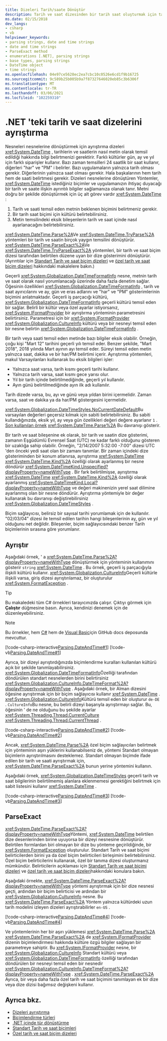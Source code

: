 ```yaml
---
title: Dizeleri Tarih/saate Dönüştür
description: Tarih ve saat dizesinden bir tarih saat oluşturmak için tarihleri ve saatleri temsil eden dizeleri ayrıştırma tekniklerini öğrenin.
ms.date: 02/15/2018
dev_langs:
- csharp
- vb
helpviewer_keywords:
- parsing strings, date and time strings
- date and time strings
- ParseExact method
- enumerations [.NET], parsing strings
- base types, parsing strings
- DateTime object
- time strings
ms.openlocfilehash: 04e97ce5628ec2ea7cbc10c0526e6cd1f9b16725
ms.sourcegitcommit: 9c589b25b005b9a7f87327646020eb85c3b6306f
ms.translationtype: MT
ms.contentlocale: tr-TR
ms.lasthandoff: 03/06/2021
ms.locfileid: "102259310"
---
```

# <a name="parse-date-and-time-strings-in-net"></a>.NET 'teki tarih ve saat dizelerini ayrıştırma

Nesneleri nesnelerine dönüştürmek için ayrıştırma dizeleri <xref:System.DateTime> , tarihlerin ve saatlerin nasıl metin olarak temsil edildiği hakkında bilgi belirtmenizi gerektirir. Farklı kültürler gün, ay ve yıl için farklı siparişler kullanır. Bazı zaman temsilleri 24 saatlik bir saat kullanır, diğerleri "har" ve "PM" i belirler. Bazı uygulamaların yalnızca tarih olması gerekir. Diğerlerinin yalnızca saat olması gerekir. Hala başkalarının hem tarih hem de saati belirtmesi gerekir. Dizeleri nesnelerine dönüştüren Yöntemler, <xref:System.DateTime> istediğiniz biçimler ve uygulamanızın ihtiyaç duyacağı bir tarih ve saate ilişkin ayrıntılı bilgiler sağlamanıza olanak tanır. Metni doğru bir şekilde dönüştürmek için üç alt görev vardır <xref:System.DateTime> :

1. Tarih ve saati temsil eden metnin beklenen biçimini belirtmeniz gerekir.
1. Bir tarih saat biçimi için kültürü belirtebilirsiniz.
1. Metin temsilindeki eksik bileşenlerin tarih ve saat içinde nasıl ayarlanacağını belirtebilirsiniz.

<xref:System.DateTime.Parse%2A>Ve <xref:System.DateTime.TryParse%2A> yöntemleri bir tarih ve saatin birçok yaygın temsilini dönüştürür. <xref:System.DateTime.ParseExact%2A>Ve <xref:System.DateTime.TryParseExact%2A> yöntemleri, bir tarih ve saat biçim dizesi tarafından belirtilen düzene uyan bir dize gösterimini dönüştürür. (Ayrıntılar için [Standart Tarih ve saat biçim dizeleri](standard-date-and-time-format-strings.md) ve [özel tarih ve saat biçim dizeleri](custom-date-and-time-format-strings.md) hakkındaki makalelere bakın.)

Geçerli <xref:System.Globalization.DateTimeFormatInfo> nesne, metnin tarih ve saat olarak nasıl yorumlanacağı üzerinde daha fazla denetim sağlar. Öğesinin özellikleri <xref:System.Globalization.DateTimeFormatInfo> , tarih ve saat ayırıcılarını ve ay, gün ve eras adlarını ve "har" ve "PM" gösterimlerinin biçimini anlatmaktadır. Geçerli iş parçacığı kültürü, <xref:System.Globalization.DateTimeFormatInfo> geçerli kültürü temsil eden bir sağlar. Belirli bir kültür veya özel ayarlar istiyorsanız, <xref:System.IFormatProvider> bir ayrıştırma yönteminin parametresini belirtirsiniz. Parametresi için bir <xref:System.IFormatProvider> <xref:System.Globalization.CultureInfo> kültürü veya bir nesneyi temsil eden bir nesne belirtin <xref:System.Globalization.DateTimeFormatInfo> .

Bir tarih veya saati temsil eden metinde bazı bilgiler eksik olabilir. Örneğin, çoğu kişi "Mart 12" tarihini geçerli yılı temsil eder. Benzer şekilde, "Mart 2018", 2018 yılında Mart ayının ayı temsil eder. Süreyi temsil eden metin yalnızca saat, dakika ve bir har/PM belirtimi içerir.  Ayrıştırma yöntemleri, makul Varsayılanları kullanarak bu eksik bilgileri işler:

- Yalnızca saat varsa, tarih kısmı geçerli tarihi kullanır.
- Yalnızca tarih varsa, saat kısmı gece yarısı olur.
- Yıl bir tarih içinde belirtilmediğinde, geçerli yıl kullanılır.
- Ayın günü belirtilmediğinde ayın ilk adı kullanılır.

Tarih dizede varsa, bu, ayı ve günü veya yıldan birini içermelidir. Zaman varsa, saat ve dakika ya da har/PM göstergesini içermelidir.

<xref:System.Globalization.DateTimeStyles.NoCurrentDateDefault>Bu varsayılan değerleri geçersiz kılmak için sabiti belirtebilirsiniz. Bu sabiti kullandığınızda, eksik yıl, ay veya gün özellikleri değeri değere ayarlanır `1` . [Son kullanılan örnek](#styles-example) <xref:System.DateTime.Parse%2A> Bu davranışı gösterir.

Bir tarih ve saat bileşenine ek olarak, bir tarih ve saatin dize gösterimi, zamanın Eşgüdümlü Evrensel Saat (UTC) ne kadar farklı olduğunu gösteren bir uzaklığa sahip olabilir. Örneğin, "2/14/2007 5:32:00 -7:00" dizesi UTC 'den önceki yedi saat olan bir zamanı tanımlar. Bir zaman içindeki dize gösteriminden bir konum atlanırsa, ayrıştırma <xref:System.DateTime> <xref:System.DateTime.Kind%2A> özelliği olarak ayarlanmış bir nesne döndürür <xref:System.DateTimeKind.Unspecified?displayProperty=nameWithType> . Bir fark belirtilmişse, ayrıştırma <xref:System.DateTime> <xref:System.DateTime.Kind%2A> özelliği olarak ayarlanmış <xref:System.DateTimeKind.Local?displayProperty=nameWithType> ve değeri makinenizin yerel saat dilimine ayarlanmış olan bir nesne döndürür. Ayrıştırma yöntemiyle bir değer kullanarak bu davranışı değiştirebilirsiniz <xref:System.Globalization.DateTimeStyles> .

Biçim sağlayıcısı, belirsiz bir sayısal tarihi yorumlamak için de kullanılır. "02/03/04" dizesi ile temsil edilen tarihin hangi bileşenlerinin ay, gün ve yıl olduğunu net değildir. Bileşenler, biçim sağlayıcısındaki benzer Tarih biçimlerinin sırasına göre yorumlanır.

## <a name="parse"></a>Ayrıştır

Aşağıdaki örnek, ' a <xref:System.DateTime.Parse%2A?displayProperty=nameWithType> dönüştürmek için yönteminin kullanımını gösterir `string` <xref:System.DateTime> . Bu örnek, geçerli iş parçacığıyla ilişkili kültürü kullanır. <xref:System.Globalization.CultureInfo>Geçerli kültürle ilişkili varsa, giriş dizesi ayrıştırılamaz, bir oluşturulur <xref:System.FormatException> .

> [!TIP]
> Bu makaledeki tüm C# örnekleri tarayıcınızda çalışır. Çıktıyı görmek için **Çalıştır** düğmesine basın. Ayrıca, kendinizi denemek için de düzenleyebilirsiniz.

> [!NOTE]
> Bu örnekler, hem [C#](https://github.com/dotnet/docs/tree/main/samples/snippets/csharp/how-to/conversions) hem de [Visual Basic](https://github.com/dotnet/docs/tree/main/samples/snippets/visualbasic/how-to/conversions)için GitHub docs deposunda mevcuttur.

[!code-csharp-interactive[Parsing.DateAndTime#1](../../../samples/snippets/csharp/how-to/conversions/StringToDateTime.cs#1)]
[!code-vb[Parsing.DateAndTime#1](../../../samples/snippets/visualbasic/how-to/conversions/Program.vb#1)]

Ayrıca, bir dizeyi ayrıştırdığınızda biçimlendirme kuralları kullanılan kültürü açık bir şekilde tanımlayabilirsiniz. <xref:System.Globalization.DateTimeFormatInfo>Özelliği tarafından döndürülen standart nesnelerden birini belirtirsiniz <xref:System.Globalization.CultureInfo.DateTimeFormat%2A?displayProperty=nameWithType> . Aşağıdaki örnek, bir Alman dizesini öğesine ayrıştırmak için bir biçim sağlayıcısı kullanır <xref:System.DateTime> . <xref:System.Globalization.CultureInfo>Kültürü temsil eden bir oluşturur `de-DE` . `CultureInfo`Bu nesne, bu belirli dizeyi başarıyla ayrıştırmayı sağlar. Bu, öğesinin ' de ne olduğunu bu şekilde ayarlar <xref:System.Threading.Thread.CurrentCulture> <xref:System.Threading.Thread.CurrentThread> .

[!code-csharp-interactive[Parsing.DateAndTime#2](../../../samples/snippets/csharp/how-to/conversions/StringToDateTime.cs#2)]
[!code-vb[Parsing.DateAndTime#2](../../../samples/snippets/visualbasic/how-to/conversions/Program.vb#2)]

Ancak, <xref:System.DateTime.Parse%2A> özel biçim sağlayıcıları belirtmek için yönteminin aşırı yüklerini kullanabilseniz de, yöntemi Standart olmayan biçimlerin ayrıştırılmasını desteklemez. Standart olmayan biçimde ifade edilen bir tarih ve saati ayrıştırmak için, <xref:System.DateTime.ParseExact%2A> bunun yerine yöntemini kullanın.

<a name="styles-example"></a>Aşağıdaki örnek, <xref:System.Globalization.DateTimeStyles> geçerli tarih ve saat bilgilerinin belirtilmemiş alanlara eklenmemesi gerektiğini belirtmek için sabit listesini kullanır <xref:System.DateTime> .

[!code-csharp-interactive[Parsing.DateAndTime#3](../../../samples/snippets/csharp/how-to/conversions/StringToDateTime.cs#3)]
[!code-vb[Parsing.DateAndTime#3](../../../samples/snippets/visualbasic/how-to/conversions/Program.vb#3)]

## <a name="parseexact"></a>ParseExact

<xref:System.DateTime.ParseExact%2A?displayProperty=nameWithType>Yöntemi, <xref:System.DateTime> belirtilen dize desenlerinden birine uyuyorsa bir dizeyi nesnesine dönüştürür. Belirtilen formlardan biri olmayan bir dize bu yönteme geçirildiğinde, bir <xref:System.FormatException> oluşturulur. Standart Tarih ve saat biçimi belirticilerden birini ya da özel biçim belirticileri birleşimini belirtebilirsiniz. Özel biçim belirticilerini kullanarak, özel bir tanıma dizesi oluşturmanız mümkündür. Belirticilerin açıklaması için [Standart Tarih ve saat biçimi dizeleri](standard-date-and-time-format-strings.md) ve [özel tarih ve saat biçim dizeleri](custom-date-and-time-format-strings.md)hakkındaki konulara bakın.

Aşağıdaki örnekte, <xref:System.DateTime.ParseExact%2A?displayProperty=nameWithType> yöntemi ayrıştırmak için bir dize nesnesi geçti, ardından bir biçim belirticisi ve ardından bir <xref:System.Globalization.CultureInfo> nesne. Bu <xref:System.DateTime.ParseExact%2A> Yöntem yalnızca kültürdeki uzun tarih modelini izleyen dizeleri ayrıştırabilirler `en-US` .

[!code-csharp-interactive[Parsing.DateAndTime#4](../../../samples/snippets/csharp/how-to/conversions/StringToDateTime.cs#4)]
[!code-vb[Parsing.DateAndTime#4](../../../samples/snippets/visualbasic/how-to/conversions/Program.vb#4)]

Ve yöntemlerinin her bir aşırı yüklemesi <xref:System.DateTime.Parse%2A> <xref:System.DateTime.ParseExact%2A> de <xref:System.IFormatProvider> dizenin biçimlendirmesi hakkında kültüre özgü bilgiler sağlayan bir parametreye sahiptir. Bu <xref:System.IFormatProvider> nesne, bir <xref:System.Globalization.CultureInfo> Standart kültürü veya <xref:System.Globalization.DateTimeFormatInfo> özelliği tarafından döndürülen bir nesneyi temsil eden bir nesnedir <xref:System.Globalization.CultureInfo.DateTimeFormat%2A?displayProperty=nameWithType> .  <xref:System.DateTime.ParseExact%2A> Ayrıca, bir veya daha fazla özel tarih ve saat biçimini tanımlayan ek bir dize veya dize dizisi bağımsız değişkeni kullanır.

## <a name="see-also"></a>Ayrıca bkz.

- [Dizeleri ayrıştırma](parsing-strings.md)
- [Biçimlendirme türleri](formatting-types.md)
- [.NET içinde tür dönüştürme](type-conversion.md)
- [Standart Tarih ve saat biçimleri](standard-date-and-time-format-strings.md)
- [Özel tarih ve saat biçim dizeleri](custom-date-and-time-format-strings.md)
